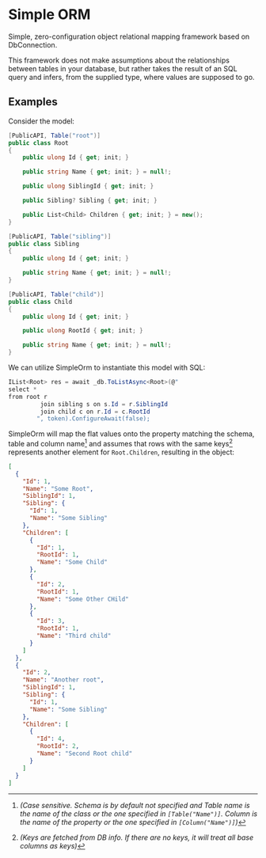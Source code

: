 ﻿# Simple ORM

Simple, zero-configuration object relational mapping framework based on DbConnection.

This framework does not make assumptions about the relationships between tables in your database, but rather takes the
result of an SQL query and infers, from the supplied type, where values are supposed to go.

## Examples

Consider the model:

```csharp
[PublicAPI, Table("root")]
public class Root
{
	public ulong Id { get; init; }

	public string Name { get; init; } = null!;

	public ulong SiblingId { get; init; }

	public Sibling? Sibling { get; init; }

	public List<Child> Children { get; init; } = new();
}

[PublicAPI, Table("sibling")]
public class Sibling
{
	public ulong Id { get; init; }

	public string Name { get; init; } = null!;
}

[PublicAPI, Table("child")]
public class Child
{
	public ulong Id { get; init; }

	public ulong RootId { get; init; }

	public string Name { get; init; } = null!;
}
```

We can utilize SimpleOrm to instantiate this model with SQL:

```csharp
IList<Root> res = await _db.ToListAsync<Root>(@"
select *
from root r
         join sibling s on s.Id = r.SiblingId
         join child c on r.Id = c.RootId
		", token).ConfigureAwait(false);
```

SimpleOrm will map the flat values onto the property matching the schema, table and column name[^1] and assumes that
rows with the same keys[^2] represents another element for `Root.Children`, resulting in the object:

```json
[
  {
    "Id": 1,
    "Name": "Some Root",
    "SiblingId": 1,
    "Sibling": {
      "Id": 1,
      "Name": "Some Sibling"
    },
    "Children": [
      {
        "Id": 1,
        "RootId": 1,
        "Name": "Some Child"
      },
      {
        "Id": 2,
        "RootId": 1,
        "Name": "Some Other CHild"
      },
      {
        "Id": 3,
        "RootId": 1,
        "Name": "Third child"
      }
    ]
  },
  {
    "Id": 2,
    "Name": "Another root",
    "SiblingId": 1,
    "Sibling": {
      "Id": 1,
      "Name": "Some Sibling"
    },
    "Children": [
      {
        "Id": 4,
        "RootId": 2,
        "Name": "Second Root child"
      }
    ]
  }
]
```

[^1]: _(Case sensitive. Schema is by default not specified and Table name is the name of the class or the one specified in `[Table("Name")]`. Column is the name of the property or the one specified in `[Column("Name")]`)_
[^2]: _(Keys are fetched from DB info. If there are no keys, it will treat all base columns as keys)_
